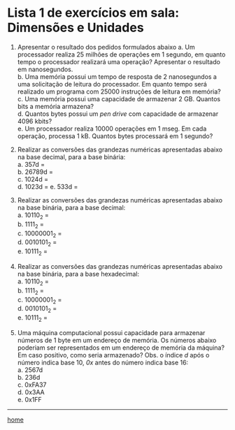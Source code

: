 # Lista 1 de exercícios em sala: Dimensões e Unidades

1. Apresentar o resultado dos pedidos formulados abaixo
a. Um processador realiza 25 milhões de operações em 1 segundo, em quanto tempo o processador realizará uma operação? Apresentar o resultado em nanosegundos.  
b. Uma memória possui um tempo de resposta de 2 nanosegundos a uma solicitação de leitura do processador. Em quanto tempo será realizado um programa com 25000 instruções de leitura em memória?  
c. Uma memória possui uma capacidade de armazenar 2 GB. Quantos bits a memória armazena?  
d. Quantos bytes possui um *pen drive* com capacidade de armazenar 4096 kbits?  
e. Um processador realiza 10000 operações em 1 mseg. Em cada operação, processa 1 kB. Quantos bytes processará em 1 segundo?  

2. Realizar as conversões das grandezas numéricas apresentadas abaixo na base decimal, para a base binária:  
a. 357d =   
b. 26789d =  
c. 1024d =  
d. 1023d =
e. 533d =

3. Realizar as conversões das grandezas numéricas apresentadas abaixo na base binária, para a base decimal:  
a. 10110<sub>2</sub> =   
b. 1111<sub>2</sub> =   
c. 10000001<sub>2</sub> =   
d. 0010101<sub>2</sub> =   
e. 10111<sub>2</sub> =   

4. Realizar as conversões das grandezas numéricas apresentadas abaixo na base binária, para a base hexadecimal:  
a. 10110<sub>2</sub> =   
b. 1111<sub>2</sub> =   
c. 10000001<sub>2</sub> =   
d. 0010101<sub>2</sub> =   
e. 10111<sub>2</sub> =   

5. Uma máquina computacional possui capacidade para armazenar números de 1 byte em um endereço de memória. Os números abaixo poderiam ser representados em um endereço de memória da máquina? Em caso positivo, como seria armazenado? Obs. o índice *d* após o número indica base 10, *0x* antes do número indica base 16:    
a. 2567d  
b. 236d  
c. 0xFA37    
d. 0x3AA  
e. 0x1FF

___
[home](https://github.com/claytonjasilva/claytonjasilva.github.io/blob/main/arq_aulas.md) 
